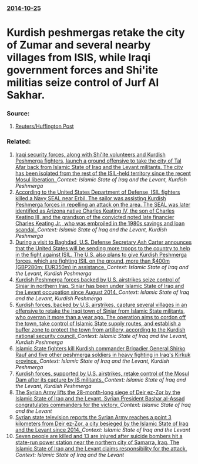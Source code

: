 ### [2014-10-25](/news/2014/10/25/index.md)

# Kurdish peshmergas retake the city of Zumar and several nearby villages from ISIS, while Iraqi government forces and Shi'ite militias seize control of Jurf Al Sakhar. 




### Source:

1. [Reuters/Huffington Post](http://www.huffingtonpost.com/2014/10/25/kurdish-fighters-recapture-zumar_n_6046476.html)

### Related:

1. [Iraqi security forces, along with Shi'ite volunteers and Kurdish Peshmerga fighters, launch a ground offensive to take the city of Tal Afar back from Islamic State of Iraq and the Levant militants. The city has been isolated from the rest of the ISIL-held territory since the recent Mosul liberation. ](/news/2017/08/20/iraqi-security-forces-along-with-shi-ite-volunteers-and-kurdish-peshmerga-fighters-launch-a-ground-offensive-to-take-the-city-of-tal-afar.md) _Context: Islamic State of Iraq and the Levant, Kurdish Peshmerga_
2. [According to the United States Department of Defense, ISIL fighters killed a Navy SEAL near Erbil. The sailor was assisting Kurdish Peshmerga forces in repelling an attack on the area. The SEAL was later identified as Arizona native Charles Keating IV, the son of Charles Keating III, and the grandson of the convicted noted late financier Charles Keating Jr., who was embroiled in the 1980s savings and loan scandal. ](/news/2016/05/3/according-to-the-united-states-department-of-defense-isil-fighters-killed-a-navy-seal-near-erbil-the-sailor-was-assisting-kurdish-peshmerg.md) _Context: Islamic State of Iraq and the Levant, Kurdish Peshmerga_
3. [During a visit to Baghdad, U.S. Defense Secretary Ash Carter announces that the United States will be sending more troops to the country to help in the fight against ISIL. The U.S. also plans to give Kurdish Peshmerga forces, which are fighting ISIL on the ground, more than $400m (GBP280m; EUR350m) in assistance. ](/news/2016/04/18/during-a-visit-to-baghdad-u-s-defense-secretary-ash-carter-announces-that-the-united-states-will-be-sending-more-troops-to-the-country-to.md) _Context: Islamic State of Iraq and the Levant, Kurdish Peshmerga_
4. [Kurdish Peshmerga forces backed by U.S. airstrikes seize control of Sinjar in northern Iraq. Sinjar has been under Islamic State of Iraq and the Levant occupation since August 2014. ](/news/2015/11/13/kurdish-peshmerga-forces-backed-by-u-s-airstrikes-seize-control-of-sinjar-in-northern-iraq-sinjar-has-been-under-islamic-state-of-iraq-and.md) _Context: Islamic State of Iraq and the Levant, Kurdish Peshmerga_
5. [Kurdish forces, backed by U.S. airstrikes, capture several villages in an offensive to retake the Iraqi town of Sinjar from Islamic State militants, who overran it more than a year ago. The operation aims to cordon off the town, take control of Islamic State supply routes, and establish a buffer zone to protect the town from artillery, according to the Kurdish national security council. ](/news/2015/11/12/kurdish-forces-backed-by-u-s-airstrikes-capture-several-villages-in-an-offensive-to-retake-the-iraqi-town-of-sinjar-from-islamic-state-mi.md) _Context: Islamic State of Iraq and the Levant, Kurdish Peshmerga_
6. [Islamic State fighters kill Kurdish commander Brigadier General Shirko Rauf and five other peshmerga soldiers in heavy fighting in Iraq's Kirkuk province. ](/news/2015/01/30/islamic-state-fighters-kill-kurdish-commander-brigadier-general-shirko-rauf-and-five-other-peshmerga-soldiers-in-heavy-fighting-in-iraq-s-ki.md) _Context: Islamic State of Iraq and the Levant, Kurdish Peshmerga_
7. [Kurdish forces, supported by U.S. airstrikes, retake control of the Mosul Dam after its capture by IS militants. ](/news/2014/08/17/kurdish-forces-supported-by-u-s-airstrikes-retake-control-of-the-mosul-dam-after-its-capture-by-is-militants.md) _Context: Islamic State of Iraq and the Levant, Kurdish Peshmerga_
8. [The Syrian Army lifts the 28-month-long siege of Deir ez-Zor by the Islamic State of Iraq and the Levant. Syrian President Bashar al-Assad congratulates commanders for the victory. ](/news/2017/09/5/the-syrian-army-lifts-the-28-month-long-siege-of-deir-ez-zor-by-the-islamic-state-of-iraq-and-the-levant-syrian-president-bashar-al-assad-c.md) _Context: Islamic State of Iraq and the Levant_
9. [Syrian state television reports the Syrian Army reaches a point 3 kilometers from Deir ez-Zor, a city besieged by the Islamic State of Iraq and the Levant since 2014. ](/news/2017/09/4/syrian-state-television-reports-the-syrian-army-reaches-a-point-3-kilometers-from-deir-ez-zor-a-city-besieged-by-the-islamic-state-of-iraq.md) _Context: Islamic State of Iraq and the Levant_
10. [Seven people are killed and 13 are injured after suicide bombers hit a state-run power station near the northern city of Samarra, Iraq. The Islamic State of Iraq and the Levant claims responsibility for the attack. ](/news/2017/09/2/seven-people-are-killed-and-13-are-injured-after-suicide-bombers-hit-a-state-run-power-station-near-the-northern-city-of-samarra-iraq-the.md) _Context: Islamic State of Iraq and the Levant_
